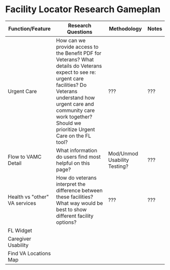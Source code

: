 # Facility Locator Research Gameplan

Function/Feature | Research Questions | Methodology | Notes
-----------------|--------------------|-------------|-------
Urgent Care | How can we provide access to the Benefit PDF for Veterans? What details do Veterans expect to see re: urgent care facilities? Do Veterans understand how urgent care and community care work together? Should we prioritize Urgent Care on the FL tool? |  ??? | ???
Flow to VAMC Detail | What information do users find most helpful on this page?  | Mod/Unmod Usability Testing? | ???
Health vs "other" VA services | How do veterans interpret the difference between these facilities? What way would be best to show different facility options? | ??? | ???
FL Widget |
Caregiver Usability | 
Find VA Locations Map |
